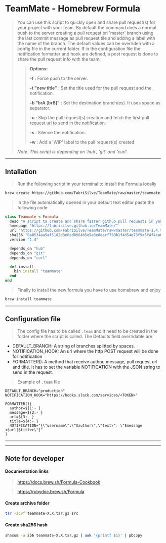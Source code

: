 # TeamMate - Homebrew Formula
> You can use this script to quickly open and share pull request(s) for your project with your team.
> By default the command does a normal push to the server creating a pull request on 'master' branch using the last commit message as pull request tile and adding a label with the name of the branch.
> The default values can be overriden with a config file in the current folder.
> If in the configuration file the notification formatter and hook are defined, a post request is done to share the pull request info with the team.
>
>> **Options:**
>>
>> **-f**              : Force push to the server.
>>
>> **-t "new title"**  : Set the title used for the pull request and the notification.
>>
>> **-b "brA [brB]"**  : Set the destination branch(es). It uses space as separator.
>>
>> **-u**              : Skip the pull request(s) creation and fetch the first pull request url to send in the notification.
>>
>> **-s**              : Silence the notification.
>>
>> **-w**              : Add a 'WIP' label to the pull request(s) created
>
> *Note: This script is depending on 'hub', 'git' and 'curl'.*

---

## Intallation
> Run the following script in your terminal to install the Formula locally

```sh
brew create https://github.com/FabriSilve/TeamMate/raw/master/teammate-1.4.tar.gz --set-name teammate
```

> In the file automatically opened in your default text editor paste the following code

```ruby
class Teammate < Formula
  desc "A script to create and share faster github pull requests in your team"
  homepage "https://fabrisilve.github.io/TeamMate/"
  url "https://github.com/FabriSilve/TeamMate/raw/master/teammate-1.4.tar.gz"
  sha256 "0a0534aa5af5182d3e0ed0904b5e5a0e8eecf758b1f4d54e73f9a5f4f4ca6f85"
  version "1.4"

  depends_on "hub"
  depends_on "git"
  depends_on "curl"

  def install
    bin.install "teammate"
  end
end
```

> Finally to install the new formula you have to use homebrew and enjoy
```sh
brew install teammate
```

---
## Configuration file

> The config file has to be called `.team` and it need to be created in the folder where the script is called.
> The Defaults field overridable are:
- DEFAULT_BRANCH: A string of branches splitted by spaces.
- NOTIFICATION_HOOK: An url where the http POST request will be done for notification
- FORMATTER(): A method that receive author, message, pull request url and title. It has to set the variable NOTIFICATION with the JSON string to send in the request.

> Example of `.team` file

```shell
DEFAULT_BRANCH="production"
NOTIFICATION_HOOK="https://hooks.slack.com/services/<TOKEN>"

FORMATTER(){
  author=${1:- }
  message=${2:- }
  url=${3:- }
  title=${4:- }
  NOTIFICATION="{\"username\":\"$author\",\"text\": \"$message <$url|$title>\"}"
}
```

-----
-----

## Note for developer

#### Documentation links
> https://docs.brew.sh/Formula-Cookbook

> https://rubydoc.brew.sh/Formula

#### Create archive folder
```sh
tar -zcvf teammate-X.X.tar.gz src
```

#### Create sha256 hash
```sh
shasum -a 256 teammate-X.X.tar.gz | awk '{printf $1}' | pbcopy
```
 
